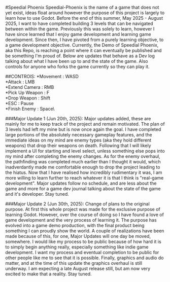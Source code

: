 #Speedial Phoenix
Speedial-Phoenix is the name of a game that does not yet exist, ideas float around however the purpose of this project is largely to learn how to use Godot. Before the end of this summer, May 2025 - August 2025, I want to have completed building 3 levels that can be navigated between within the game. Previously this was solely to learn, however I have since learned that I enjoy game development and learning game development. Since then, I have pivoted from a purely learning objective, to a game development objective. Currently, the Demo of Speedial Phoenix, aka this Repo, is reaching a point where it can eventually be published and be something I'm proud of. Below are updates that behave as a Dev log talking about what I have been up to and the state of the game. Also controls for anyone who forks the game currently so they can play it.

##CONTROlS:
*Movement       : WASD\
*Attack         : LMB\
*Extend Camera  : RMB\
*Pick Up Weapon : F\
*Drop Weapon    : Shift\
*ESC            : Pause\
*Finish Enemy   : Space\

###Major Update 1 (Jun 20th, 2025):
Major updates added, these are mainly for me to keep track of the project and remain motivated. The plan of 3 levels had left my mine but is now once again the goal. I have completed large portions of the absolutely necessary gameplay features, and the immediate ideas on my mind are enemy types (aka they hold different weapons) that drop their weapons on death. Following that I will likely implement a UI for starting and level select, unless something else pops into my mind after completing the enemy changes. As for the enemy overhaul, the pathfinding was completed much earlier than I thought it would, which inadverdantly made me comfortable enough to drop the project leading to the hiatus. Now that I have realised how incredibly rudimentary it was, I am more willing to learn further to reach whatever it is that I think is "real-game development". Major updates follow no schedule, and are less about the game and more for a game dev journal talking about the state of the game and it's developer. Stay tuned.

###Major Update 2 (Jun 30th, 2025):
Change of plans to the original purpose. At first this whole project was made for the exclusive purpose of learning Godot. However, over the course of doing so I have found a love of game development and the very process of learning it. The purpose has evolved into a game demo production, with the final product being something I can proudly show the world. A couple of realizations have been made because of this, for one, Major Updates will one day be moved, somewhere. I would like my process to be public because of how hard it is to simply begin anything really, especially something like indie game development. I want my process and eventual completion to be public for other people like me to see that it is possible. Finally, graphics and audio do matter, and at the time of this update the graphics overhaul is still underway. I am expecting a late August release still, but am now very excited to make that a reality. Stay tuned.
